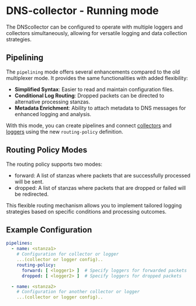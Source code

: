 # DNS-collector - Running mode

The DNScollector can be configured to operate with multiple loggers and collectors simultaneously, 
allowing for versatile logging and data collection strategies.

## Pipelining

The `pipelining` mode offers several enhancements compared to the old multiplexer mode. 
It provides the same functionalities with added flexibility:

- **Simplified Syntax**: Easier to read and maintain configuration files.
- **Conditional Log Routing**: Dropped packets can be directed to alternative processing stanzas.
- **Metadata Enrichment**: Ability to attach metadata to DNS messages for enhanced logging and analysis.

With this mode, you can create pipelines and connect [collectors](./collectors.md) and [loggers](./loggers.md) using the new `routing-policy` definition.


## Routing Policy Modes

The routing policy supports two modes:
- forward: A list of stanzas where packets that are successfully processed will be sent.
- dropped: A list of stanzas where packets that are dropped or failed will be redirected.

This flexible routing mechanism allows you to implement tailored logging strategies based on specific conditions and processing outcomes.

## Example Configuration

```yaml
pipelines:
  - name: <stanza1>
    # Configuration for collector or logger
    ...(collector or logger config)..
    routing-policy:
      forward: [ <logger1> ]  # Specify loggers for forwarded packets
      dropped: [ <logger2> ]  # Specify loggers for dropped packets

  - name: <stanza2>
    # Configuration for another collector or logger
    ...(collector or logger config)..
```

